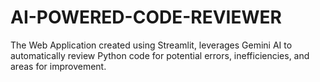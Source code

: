 # AI-POWERED-CODE-REVIEWER
The Web Application created using Streamlit,  leverages Gemini AI to automatically review Python code for potential errors, inefficiencies, and areas for improvement.
